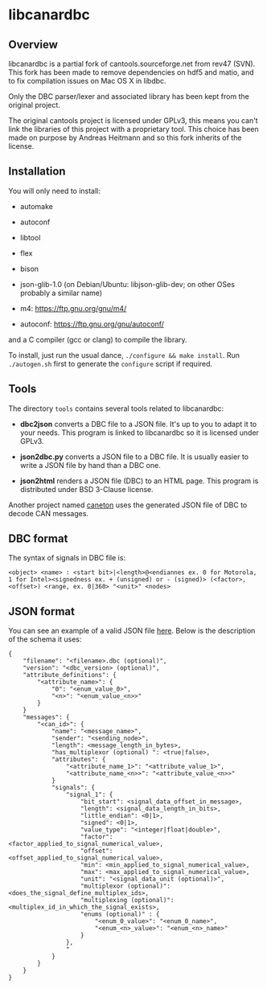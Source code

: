 libcanardbc
===========

Overview
--------

libcanardbc is a partial fork of cantools.sourceforge.net from rev47 (SVN).
This fork has been made to remove dependencies on hdf5 and matio, and to
fix compilation issues on Mac OS X in libdbc.

Only the DBC parser/lexer and associated library has been kept from the
original project.

The original cantools project is licensed under GPLv3, this means you can't link
the libraries of this project with a proprietary tool. This choice has been made
on purpose by Andreas Heitmann and so this fork inherits of the license.


Installation
------------

You will only need to install:
- automake
- autoconf
- libtool
- flex
- bison
- json-glib-1.0 (on Debian/Ubuntu: libjson-glib-dev; on other OSes probably a
similar name)

- m4: https://ftp.gnu.org/gnu/m4/
- autoconf: https://ftp.gnu.org/gnu/autoconf/

and a C compiler (gcc or clang) to compile the library.

To install, just run the usual dance, `./configure && make install`. Run
`./autogen.sh` first to generate the `configure` script if required.


Tools
-----

The directory `tools` contains several tools related to libcanardbc:

- **dbc2json** converts a DBC file to a JSON file. It's up to you to adapt it to
  your needs. This program is linked to libcanardbc so it is licensed under
  GPLv3.

- **json2dbc.py** converts a JSON file to a DBC file. It is usually easier to
  write a JSON file by hand than a DBC one.

- **json2html** renders a JSON file (DBC) to an HTML page. This program is
  distributed under BSD 3-Clause license.

Another project named [caneton](https://github.com/Polyconseil/caneton) uses
the generated JSON file of DBC to decode CAN messages.

DBC format
----------

The syntax of signals in DBC file is:

```
<object> <name> : <start bit>|<length>@<endiannes ex. 0 for Motorola, 1 for Intel><signedness ex. + (unsigned) or - (signed)> (<factor>,<offset>) <range, ex. 0|360> "<unit>" <nodes>
```

JSON format
-----------

You can see an example of a valid JSON file [here](https://github.com/Polyconseil/caneton/blob/master/tests/dbc.json). Below is the description of the schema it uses:

```
{
    "filename": "<filename>.dbc (optional)",
    "version": "<dbc_version> (optional)",
    "attribute_definitions": {
        "<attribute_name>": {
            "0": "<enum_value_0>",
            "<n>": "<enum_value_<n>>"
        }
    }
    "messages": {
        "<can_id>": {
            "name": "<message_name>",
            "sender": "<sending_node>",
            "length": <message_length_in_bytes>,
            "has_multiplexor (optional) ": <true|false>,
            "attributes": {
                "<attribute_name_1>": "<attribute_value_1>",
                "<attribute_name_<n>>": "<attribute_value_<n>>"
            }
            "signals": {
                "signal_1": {
                    "bit_start": <signal_data_offset_in_message>,
                    "length": <signal_data_length_in_bits>,
                    "little_endian": <0|1>,
                    "signed": <0|1>,
                    "value_type": "<integer|float|double>",
                    "factor": <factor_applied_to_signal_numerical_value>,
                    "offset": <offset_applied_to_signal_numerical_value>,
                    "min": <min_applied_to_signal_numerical_value>,
                    "max": <max_applied_to_signal_numerical_value>,
                    "unit": "<signal_data_unit (optional)>",
                    "multiplexor (optional)": <does_the_signal_define_multiplex_ids>,
                    "multiplexing (optional)": <multiplex_id_in_which_the_signal_exists>,
                    "enums (optional)" : {
                        "<enum_0_value>": "<enum_0_name>",
                        "<enum_<n>_value>": "<enum_<n>_name>"
                    }
                },
                "
            }
        }
    }
}
```
